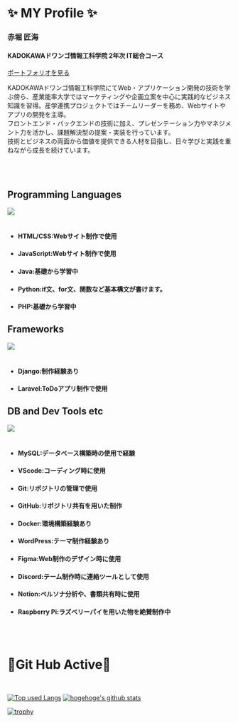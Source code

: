 # ✨ MY Profile ✨
  ### 赤堀 匠海<br>
  #### KADOKAWAドワンゴ情報工科学院 2年次 IT総合コース<br>
  [ポートフォリオを見る](https://takumisportfolio.main.jp)

  KADOKAWAドワンゴ情報工科学院にてWeb・アプリケーション開発の技術を学ぶ傍ら、産業能率大学ではマーケティングや企画立案を中心に実践的なビジネス知識を習得。産学連携プロジェクトではチームリーダーを務め、Webサイトやアプリの開発を主導。<br>フロントエンド・バックエンドの技術に加え、プレゼンテーション力やマネジメント力を活かし、課題解決型の提案・実装を行っています。<br>
技術とビジネスの両面から価値を提供できる人材を目指し、日々学びと実践を重ねながら成長を続けています。
  
<br>
<br>


## Programming Languages
![](https://skillicons.dev/icons?i=html,css,js,java,python,php)
<br>
<br>
- #### **HTML/CSS**:Webサイト制作で使用 <br>
- #### **JavaScript**:Webサイト制作で使用 <br>
- #### **Java**:基礎から学習中<br>
- #### **Python**:if文、for文、関数など基本構文が書けます。<br>
- #### **PHP**:基礎から学習中

## Frameworks
![](https://skillicons.dev/icons?i=django,laravel)
<br>
<br>
- #### **Django**:制作経験あり<br>
- #### **Laravel**:ToDoアプリ制作で使用



## DB and Dev Tools etc
![](https://skillicons.dev/icons?i=mysql,vscode,git,github,docker,wordpress,figma,discord,notion,raspberrypi)
<br>
<br>
- #### **MySQL**:データベース構築時の使用で経験<br>
- #### **VScode**:コーディング時に使用<br>
- #### **Git**:リポジトリの管理で使用<br>
- #### **GitHub**:リポジトリ共有を用いた制作<br>
- #### **Docker**:環境構築経験あり<br>
- #### **WordPress**:テーマ制作経験あり<br>
- #### **Figma**:Web制作のデザイン時に使用<br>
- #### **Discord**:テーム制作時に連絡ツールとして使用<br>
- #### **Notion**:ペルソナ分析や、書類共有時に使用<br>
- #### **Raspberry Pi**:ラズベリーパイを用いた物を絶賛制作中
<br>
<br>

# 🏃Git Hub Active🏃

<br>

[![Top used Langs](https://github-readme-stats.vercel.app/api/top-langs/?username=Akasan-T&layout=compact&theme=tokyonight)](https://github.com/Akasan-T/)
[![hogehoge's github stats](https://github-readme-stats.vercel.app/api?username=Akasan-T&hide=contribs&count_private=true&show_icons=true&theme=tokyonight)](https://github.com/Akasan-T/)<br>

[![trophy](https://github-profile-trophy.vercel.app/?username=Akasan-T&theme=onedark)](https://github-profile-trophy.vercel.app/?username=Akasan-T&theme=onedark)

<!--
**Akasan-T/Akasan-T** is a ✨ _special_ ✨ repository because its `README.md` (this file) appears on your GitHub profile.

Here are some ideas to get you started:

- 🔭 I’m currently working on ...
- 🌱 I’m currently learning ...
- 👯 I’m looking to collaborate on ...
- 🤔 I’m looking for help with ...
- 💬 Ask me about ...
- 📫 How to reach me: ...
- 😄 Pronouns: ...
- ⚡ Fun fact: ...
-->
